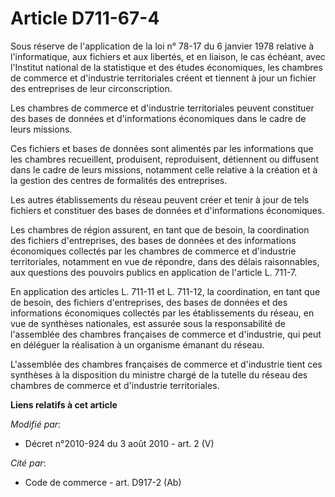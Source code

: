 # Article D711-67-4

Sous réserve de l'application de la loi n° 78-17 du 6 janvier 1978 relative à l'informatique, aux fichiers et aux libertés,
et en liaison, le cas échéant, avec l'Institut national de la statistique et des études économiques, les chambres de commerce
et d'industrie territoriales créent et tiennent à jour un fichier des entreprises de leur circonscription. 

Les chambres de commerce et d'industrie territoriales peuvent constituer des bases de données et d'informations économiques
dans le cadre de leurs missions. 

Ces fichiers et bases de données sont alimentés par les informations que les chambres recueillent, produisent, reproduisent,
détiennent ou diffusent dans le cadre de leurs missions, notamment celle relative à la création et à la gestion des centres
de formalités des entreprises. 

Les autres établissements du réseau peuvent créer et tenir à jour de tels fichiers et constituer des bases de données et
d'informations économiques. 

Les chambres de région assurent, en tant que de besoin, la coordination des fichiers d'entreprises, des bases de données et
des informations économiques collectés par les chambres de commerce et d'industrie territoriales, notamment en vue de
répondre, dans des délais raisonnables, aux questions des pouvoirs publics en application de l'article L. 711-7. 

En application des articles L. 711-11 et L. 711-12, la coordination, en tant que de besoin, des fichiers d'entreprises, des
bases de données et des informations économiques collectés par les établissements du réseau, en vue de synthèses nationales,
est assurée sous la responsabilité de l'assemblée des chambres françaises de commerce et d'industrie, qui peut en déléguer la
réalisation à un organisme émanant du réseau.

L'assemblée des chambres françaises de commerce et d'industrie tient ces synthèses à la disposition du ministre chargé de la
tutelle du réseau des chambres de commerce et d'industrie territoriales.

**Liens relatifs à cet article**

_Modifié par_:

  - Décret n°2010-924 du 3 août 2010 - art. 2 (V)

_Cité par_:

  - Code de commerce - art. D917-2 (Ab)
